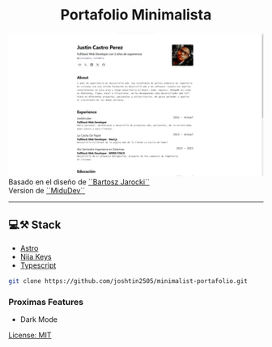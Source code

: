 <div align='center'>
    <h1>Portafolio Minimalista</h1>
    
</div>
<img src='mockup.png' />
Basado en el diseño de <a href="https://github.com/BartoszJarocki/cv">``Bartosz Jarocki``</a> 
<br>
Version de <a href="https://github.com/midudev/minimalist-portfolio-json">``MiduDev``</a>

<hr>

## 💻⚒️ Stack

- [Astro]('https://astro.build/)
- [Nija Keys]('https://github.com/ssleptsov/ninja-keys')
- [Typescript]('https://www.typescriptlang.org/')

```bash
git clone https://github.com/joshtin2505/minimalist-portafolio.git
```

### Proximas Features

- Dark Mode

 [License: MIT](./Licence)
